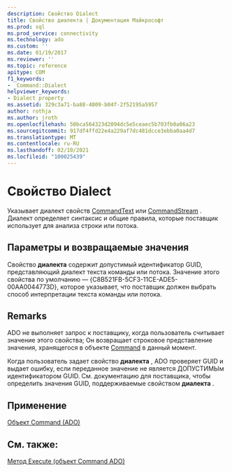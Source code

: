 ```yaml
---
description: Свойство Dialect
title: Свойство диалекта | Документация Майкрософт
ms.prod: sql
ms.prod_service: connectivity
ms.technology: ado
ms.custom: ''
ms.date: 01/19/2017
ms.reviewer: ''
ms.topic: reference
apitype: COM
f1_keywords:
- _Command::Dialect
helpviewer_keywords:
- Dialect property
ms.assetid: 329c3a71-ba88-4009-b04f-2f52195a5957
author: rothja
ms.author: jroth
ms.openlocfilehash: 50bca564323d2094dc5e5ceaec5b703fb0a06a23
ms.sourcegitcommit: 917df4ffd22e4a229af7dc481dcce3ebba0aa4d7
ms.translationtype: MT
ms.contentlocale: ru-RU
ms.lasthandoff: 02/10/2021
ms.locfileid: "100025439"
---
```

# <a name="dialect-property"></a>Свойство Dialect
Указывает диалект свойств [CommandText](../../../ado/reference/ado-api/commandtext-property-ado.md) или [CommandStream](../../../ado/reference/ado-api/commandstream-property-ado.md) . Диалект определяет синтаксис и общие правила, которые поставщик использует для анализа строки или потока.  
  
## <a name="settings-and-return-values"></a>Параметры и возвращаемые значения  
 Свойство **диалекта** содержит допустимый идентификатор GUID, представляющий диалект текста команды или потока. Значение этого свойства по умолчанию — {C8B521FB-5CF3-11CE-ADE5-00AA0044773D}, которое указывает, что поставщик должен выбрать способ интерпретации текста команды или потока.  
  
## <a name="remarks"></a>Remarks  
 ADO не выполняет запрос к поставщику, когда пользователь считывает значение этого свойства; Он возвращает строковое представление значения, хранящегося в объекте [Command](../../../ado/reference/ado-api/command-object-ado.md) в данный момент.  
  
 Когда пользователь задает свойство **диалекта** , ADO проверяет GUID и выдает ошибку, если переданное значение не является ДОПУСТИМЫм идентификатором GUID. См. документацию для поставщика, чтобы определить значения GUID, поддерживаемые свойством **диалекта** .  
  
## <a name="applies-to"></a>Применение  
 [Объект Command (ADO)](../../../ado/reference/ado-api/command-object-ado.md)  
  
## <a name="see-also"></a>См. также:  
 [Метод Execute (объект Command ADO)](../../../ado/reference/ado-api/execute-method-ado-command.md)
